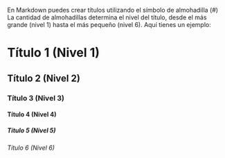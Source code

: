 En Markdown
 puedes crear títulos utilizando el símbolo de almohadilla
  (#) La cantidad de almohadillas determina el nivel del título, 
  desde el más grande (nivel 1) hasta el más pequeño (nivel 6). Aquí tienes un ejemplo:


# Título 1 (Nivel 1)
## Título 2 (Nivel 2)
### Título 3 (Nivel 3)
#### Título 4 (Nivel 4)
##### Título 5 (Nivel 5)
###### Título 6 (Nivel 6)